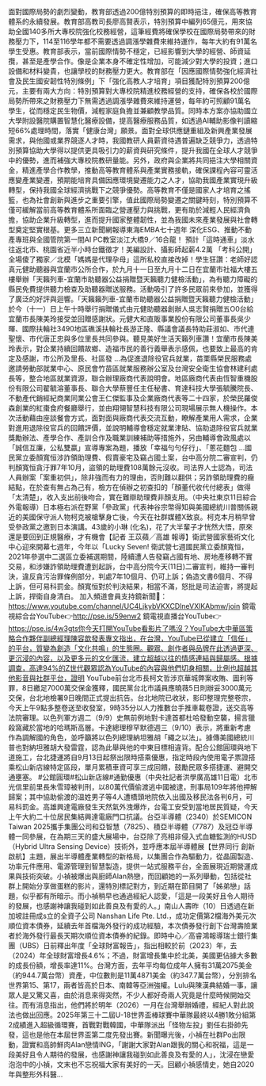 面對國際局勢的劇烈變動，教育部透過200億特別預算的即時挹注，確保高等教育體系的永續發展。教育部高教司長廖高賢表示，特別預算中編列65億元，用來協助全國140多所大專校院強化校務經營，這筆經費將確保學校在國際局勢帶來的財務壓力下，114至116學年都不需要透過調漲學雜費來維持運作，每年大約有91萬名學生受惠。教育部表示，當前國際情勢不穩定，已經影響到大學的經營、師資延攬，甚至是產學合作。像是企業本身不確定性增加，可能減少對大學的投資；進口設備和材料變貴，也讓學校的財務壓力更大。教育部在「因應國際情勢強化經濟社會及民生國安韌性特別條例」下「強化高教人才培育」項目獲配特別預算200億元，主要有兩大方向：特別預算對大專校院精進校務經營的支持，確保各校於國際局勢所帶來之財務壓力下無需透過調漲學雜費來維持運營，每年約可照顧91萬名學生，從而穩定民生物價，減輕家庭負擔並兼顧教學品質。同時本方案亦協助國立大學附設醫院購置智慧化醫療設備，提高醫療服務品質，如透過AI輔助影像判讀縮短66%處理時間，落實「健康台灣」願景。面對全球供應鏈重組及新興產業發展需求，與他國或業界競逐人才時，我國教研人員薪資待遇普遍缺乏競爭力，透過特別預算協助大學得以提供更具吸引力的薪資與研究條件，提升我國在全球人才競爭中的優勢，進而補強大專校院教研量能。另外，政府與企業將共同挹注大學相關資金，精進產學合作教學，推動高等教育體系與產業實務接軌，確保課程內容可靈活應變產業變遷，預期能培育具備因應環境變遷能力之人才，協助我國產業實現升級轉型，保持我國全球經濟挑戰下之競爭優勢。高等教育不僅是國家人才培育之搖籃，也為社會創新與進步之重要引擎，值此國際局勢變遷之關鍵時刻，特別預算不僅可緩解當前高等教育體系所面臨之營運壓力與挑戰，更有助於減輕人民經濟負擔，協助企業升級轉型，進而提升國家整體韌性，並為我國未來產業發展與社會轉型奠定堅實根基。更多三立新聞網報導東海EMBA七十週年 深化ESG、推動不動產專班與全國管院第一間AI PC教室淡江大橋9／16合龍！ 預計「這時通車」淡水往返北市、桃園省近半小時台鐵徵才！美編設計、攝影師起薪4.2萬 「考科公開」全場傻了獨家／北模「媽媽是代理孕母」這所私校直接改掉！學生狂讚：老師好認真元健助聽器與宜蘭市公所合作，於九月十一日至九月十二日在宜蘭市社福大樓五樓舉辦「天籟列車-宜蘭市助聽器公益捐贈暨天籟聽力健檢活動」，為有聽力障礙的縣民免費提供聽力檢查及助聽器贈送服務。活動吸引了許多民眾前來參加，並獲得了廣泛的好評與迴響。「天籟籟列車-宜蘭市助聽器公益捐贈暨天籟聽力健檢活動」於今（十一）日上午十時舉行捐贈儀式由元健助聽器創辦人吳志賢捐贈五O0台給宜蘭市長陳美玲接受並回贈感謝狀。元健大和直販事業股份有限公司董事長吳少暉、國際扶輪社3490地區礁溪扶輪社長游正隆、縣議會議長特助莊淑如、市代連聖懷、市代唐正忠與多位里長共同參與。聽見美好生活天籟列車讚！宜蘭市長陳美玲表示，對企業持續回饋故鄉、造福市民的善行義舉表示感佩，也要致上最高的肯定及感謝，市公所及里長、社區發 ...為促進退除役官兵就業，苗栗縣榮民服務處邀請勞動部就業中心、原民會竹苗區就業服務辦公室及台灣安全衛生協會林建利處長等，整合地區就業資源，聯合辦理廠商代表說明會。地區廠商代表由恆智重機股份有限公司翟毓溶董事長、聯合大學蔡豐任主任秘書、育達科技大學張毓騰院長、不動產代銷經紀商業同業公會王仁傑監事及企業廠商代表等二十四家，於榮民羅俊森創業的紅棗食府餐廳舉行，並由翔翎智慧科技有限公司現場展示無人機操作。本次活動藉由座談餐會方式，面對面與廠商代表交流互動，瞭解產業用人需求，企業對進用退除役官兵的回饋評價，並說明輔導會穩定就業津貼、協助退除役官兵就業獎勵辦法、產學合作、產訓合作及職業訓練補助等措施外，另由輔導會政風處以「誠信互廉，公私雙贏」宣導專案為題，播放「幸福勻勻仔行」、「蔥花麵包 ...國民黨立委顏寬恒涉詐領助理費、假賣豪宅及竊占國土案，台中高分院二審宣判，仍判顏寬恒貪汙罪7年10月，盜領的助理費108萬餘元沒收。司法界人士認為，司法人員辦案「案重初供」，除非強而有力的理由，否則難以翻供；另詐領助理費的癥結點，在於查有無占為己有，檢方在偵辦之初查扣的「顏董代收代付總表」做得「太清楚」，收入支出前後吻合，實在難辯助理費非顏支用。（中央社東京11日綜合外電報導）日本極右派在野黨「參政黨」代表神谷宗幣得知與美國總統川普關係親近的美國保守派人物柯克被槍擊身亡後，今天在社群媒體X致哀。柯克本月稍早曾受參政黨之邀到日本演講。43歲的小琳 (化名)，花了大半輩子才恍然大悟，原來還是要回到正規醫療，才有機會【記者 王苡蘋╱高雄 報導】衛武營國家藝術文化中心迎來開幕七週年，今年以「Lucky Seven! 衛武營七週國民黨立委顏寬恒，2021年參選中二選區立委補選期間，陸續遭人告發竊占國有地、房地產移轉不實交易，和涉嫌詐領助理費遭到起訴，台中高分院今天(11日)二審宣判，維持一審判決，違反貪污治罪條例部分，判處7年10個月、仍可上訴；偽造文書6個月、不得上訴，但可易科罰金。顏寬恒對於判決結果，相當不滿，怒批是司法迫害，將提起上訴，捍衛自身清白。  加入頻道會員支持鏡新聞🩷： https://www.youtube.com/channel/UC4LjkybVKXCDlneVXlKAbmw/join 鏡電視綜合台YouTube👉http://pse.is/59enw2 鏡電視直播台YouTube👉https://pse.is/4w3gts你今天打開YouTube看影片了嗎沒？YouTube大中華區策略合作夥伴副總經理陳容歆發表專文指出，在台灣，YouTube已從建立「信任」的平台，質變為創造「文化共鳴」的生態圈。觀眾、創作者與品牌在此透過更深、更沉浸的內容，以及更多元的文化匯流，建立超越以往的情感連結與歸屬感。根據調查，高達94%的Z世代觀眾認為YouTube的內容與他們切身相關，比例也超越其他影音與社群平台，證明 YouTube前台北市長柯文哲涉京華城弊案收賄、圖利等罪，8日繳足7000萬交保金獲釋，國民黨台北市議員應曉薇5日則辦妥3000萬元交保，台北地檢署9日晚間正式提出抗告。台北地院已收狀，影印整理完整卷宗，今天上午9點多整卷送至收發室，9時35分以人力推數台手推車載卷證，送交高等法院審理。以色列軍方週二（9/9）史無前例地對卡達首都杜哈發動空襲，揚言獵殺窩藏於當地的哈瑪斯高層。卡達總理穆罕默德週三（9/10）表示，將重新考慮作為調解國的角色，並呼籲將以色列總理納坦雅胡「繩之以法」。據傳美國總統川普也對納坦雅胡大發雷霆，認為此舉與他的中東目標相違背。配合公館圓環與地下道施工，台北捷運將自9月13日起祭出限時搭乘優惠，指定時段內使用電子票證搭乘松山新店線特定區段，單月累積車資可享三成回饋，鼓勵民眾多搭捷運、避開交通壅塞。 #公館圓環#松山新店線#通勤優惠（中央社記者洪學廣高雄11日電）北市光信里前里長朱雪璋被判刑，以80萬代價偷渡逃中國被逮，刑事局109年將他押解歸案；其中協助偷渡的温姓男子等4人遭橋頭地院依入出國及移民法各判6月，可易科罰金。高雄興達電廠發生天然氣外洩爆炸，台電工安受到當地居民質疑，今天上午大約二十位居民集結興達電廠門口抗議。台亞半導體（2340）於SEMICON Taiwan 2025攜手集團公司和亞智慧（7825）、積亞半導體（7787）及冠亞半導體一同參展，在為期三天的盛大展場中，台亞除了亮相非侵入式血糖監測的HUSD（Hybrid Ultra Sensing Device）技術外，並呼應本屆半導體展【世界同行 創新啟航】主題，展出半導體產業轉型的新格局，以集團合作為驅動力，從晶圓製造、功率元件應用、電源管理到智慧製造，提供一站式服務平台，全面展現近期營運成果與技術突破。小禎被爆出與廚師Alan熱戀，而回顧她的一系列舉動，包括從社群上開始分享做蛋糕的影片，還特別標記對方，到近期在節目開了「姊弟戀」話題，似乎都有所暗示。而小禎稍早也通過經紀人認愛，「這是一段美好且令人期待的發展，也感謝神讓我碰到如此善良及有愛的人。」南山人壽昨（10）日透過在新加坡註冊成s立的全資子公司 Nanshan Life Pte. Ltd.，成功定價第2檔海外美元次順位資本債券，延續去年首檔海外發行的成功經驗，本次債券發行創下台灣壽險業者於海外發行最長天期次順位資本債券的紀錄。即時中心／高睿鴻報導瑞士銀行集團（UBS）日前釋出年度「全球財富報告」，指出相較於前（2023）年，去（2024）年全球財富增長4.6%；不過，財富增長集中於北美，美國更佔據大多數的成長份額，增長率達11%。台灣方面，去年平均每位成年人擁有31萬2075美金（約944.7萬台幣）資產，中位數則是11萬4871美金（約347.7萬台幣），分別排名世界第15、第17，兩者皆高於日本、南韓等亞洲強權。Lulu與陳漢典結婚一事，讓眾人是又驚又喜，由於消息來得突然，不少人都好奇兩人究竟是什麼時候開始交往。而有消息指出，他們將於明年（2026）一月在台灣舉辦婚禮，經紀人對此說法也做出回應。2025年第三十二屆U-18世界盃棒球賽中華隊最終以4勝1敗分組第2成績進入超級循環賽，首戰對戰韓國，中華隊派出「怪物左投」劉任右掛帥先發，這也是他在本屆世界盃第二度先發出賽。新聞曝光後，小禎在社群Po出限動，證實和高帥鮮肉Alan戀情ING，「謝謝大家對Alan跟我的關心和祝福，這是一段美好且令人期待的發展，也感謝神讓我碰到如此善良及有愛的人」，沈浸在戀愛泡泡中的小禎，文末也不忘祝福大家有美好的一天。回顧小禎感情史，她自2020年與整形外科醫...